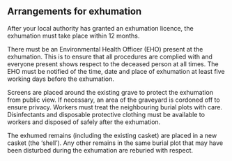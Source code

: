 ##  Arrangements for exhumation

After your local authority has granted an exhumation licence, the exhumation
must take place within 12 months.

There must be an Environmental Health Officer (EHO) present at the exhumation.
This is to ensure that all procedures are complied with and everyone present
shows respect to the deceased person at all times. The EHO must be notified of
the time, date and place of exhumation at least five working days before the
exhumation.

Screens are placed around the existing grave to protect the exhumation from
public view. If necessary, an area of the graveyard is cordoned off to ensure
privacy. Workers must treat the neighbouring burial plots with care.
Disinfectants and disposable protective clothing must be available to workers
and disposed of safely after the exhumation.

The exhumed remains (including the existing casket) are placed in a new casket
(the ‘shell’). Any other remains in the same burial plot that may have been
disturbed during the exhumation are reburied with respect.
